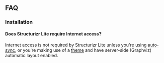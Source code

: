## FAQ

### Installation

#### Does Structurizr Lite require Internet access?

Internet access is not required by Structurizr Lite unless you're using [auto-sync](04-usage.md#auto-sync),
or you're making use of a [theme](https://structurizr.com/help/themes) and have server-side (Graphviz) automatic layout enabled.